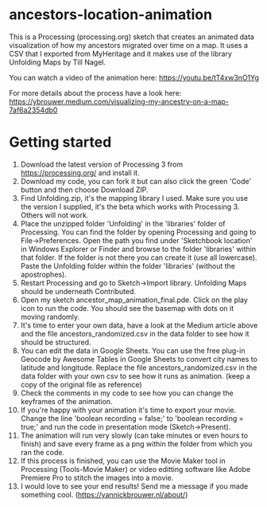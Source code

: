 # ancestors-location-animation
This is a Processing (processing.org) sketch that creates an animated data visualization of how my ancestors migrated over time on a map. It uses a CSV that I exported from MyHeritage and it makes use of the library Unfolding Maps by Till Nagel.

You can watch a video of the animation here:
https://youtu.be/tT4xw3nO1Yg

For more details about the process have a look here:
https://ybrouwer.medium.com/visualizing-my-ancestry-on-a-map-7af6a2354db0

# Getting started
1. Download the latest version of Processing 3 from https://processing.org/ and install it.
2. Download my code, you can fork it but can also click the green 'Code' button and then choose Download ZIP.
3. Find Unfolding.zip, it's the mapping library I used. Make sure you use the version I supplied, it's the beta which works with Processing 3. Others will not work.
4. Place the unzipped folder 'Unfolding' in the 'libraries' folder of Processing. You can find the folder by opening Processing and going to File->Preferences.
Open the path you find under 'Sketchbook location' in Windows Explorer or Finder and browse to the folder 'libraries' within that folder. If the folder is not there you can create it (use all lowercase). Paste the Unfolding folder within the folder 'libraries' (without the apostrophes).
5. Restart Processing and go to Sketch->Import library. Unfolding Maps should be underneath Contributed.
6. Open my sketch ancestor_map_animation_final.pde. Click on the play icon to run the code. You should see the basemap with dots on it moving randomly.
7. It's time to enter your own data, have a look at the Medium article above and the file ancestors_randomized.csv in the data folder to see how it should be structured. 
8. You can edit the data in Google Sheets. You can use the free plug-in Geocode by Awesome Tables in Google Sheets to convert city names to latitude and longitude. Replace the file ancestors_randomized.csv in the data folder with your own csv to see how it runs as animation. (keep a copy of the original file as reference)
9. Check the comments in my code to see how you can change the keyframes of the animation.
10. If you're happy with your animation it's time to export your movie. Change the line 'boolean recording = false;' to 'boolean recording = true;' and run the code in presentation mode (Sketch->Present). 
11. The animation will run very slowly (can take minutes or even hours to finish) and save every frame as a png within the folder from which you ran the code.
12. If this process is finished, you can use the Movie Maker tool in Processing (Tools-Movie Maker) or video editting software like Adobe Premiere Pro to stitch the images into a movie.
13. I would love to see your end results! Send me a message if you made something cool. (https://yannickbrouwer.nl/about/)
